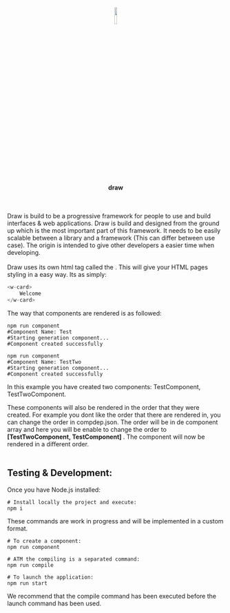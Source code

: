 <br>
<p align="center"><img src="https://i.imgur.com/KgPPqWg.png" width="10%" height="10%"> </p>
<h4 align="center">draw</h4>
<br>

Draw is build to be a progressive framework for people to use and build interfaces & web applications. Draw is build and designed from the ground up which is the most important part of this framework. It needs to be easily scalable between a library and a framework (This can differ between use case). The origin is intended to give other developers a easier time when developing.
<br><br>
Draw uses its own html tag called the <w-tag>. This will give your HTML pages styling in a easy way. Its as simply:
 
 ```Typescript
<w-card>
     Welcome
</w-card>
 ```
The way that components are rendered is as followed:

```shell
npm run component
#Component Name: Test
#Starting generation component...
#Component created successfully

npm run component
#Component Name: TestTwo
#Starting generation component...
#Component created successfully
```
In this example you have created two components: TestComponent, TestTwoComponent.

These components will also be rendered in the order that they were created. For example you dont like the order that there are rendered in, you can change the order in compdep.json. The order will be in de component array and here you will be enable to change the order to <b> [TestTwoComponent, TestComponent] </b> . The component will now be rendered in a different order.
<br>
<br>

## Testing & Development:

Once you have Node.js installed:

```shell
# Install locally the project and execute:
npm i
```
 
These commands are work in progress and will be implemented in a custom format.

```shell
# To create a component:
npm run component

# ATM the compiling is a separated command:
npm run compile

# To launch the application:
npm run start
```
We recommend that the compile command has been executed before the launch command has been used.
